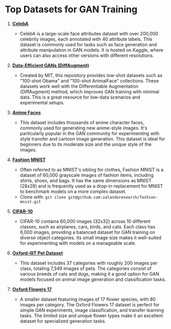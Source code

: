# Top Datasets for GAN Training

1. **[CelebA](https://www.kaggle.com/jessicali9530/celeba-dataset)**
   - CelebA is a large-scale face attributes dataset with over 200,000 celebrity images, each annotated with 40 attribute labels. This dataset is commonly used for tasks such as face generation and attribute manipulation in GAN models. It is hosted on Kaggle, where users can also access other versions with different resolutions.
   
2. **[Data-Efficient GANs (DiffAugment)](https://github.com/mit-han-lab/data-efficient-gans)**
   - Created by MIT, this repository provides low-shot datasets such as "100-shot Obama" and "100-shot AnimalFace" collections. These datasets work well with the Differentiable Augmentation (DiffAugment) method, which improves GAN training with minimal data. This is a great resource for low-data scenarios and experimental setups.

3. **[Anime Faces](https://www.kaggle.com/splcher/animefacedataset)**
   - This dataset includes thousands of anime character faces, commonly used for generating new anime-style images. It's particularly popular in the GAN community for experimenting with style transfer and cartoon image generation. This dataset is ideal for beginners due to its moderate size and the unique style of the images.

4. **[Fashion MNIST](https://github.com/zalandoresearch/fashion-mnist)**
   - Often referred to as MNIST's sibling for clothes, Fashion MNIST is a dataset of 60,000 grayscale images of fashion items, including shirts, shoes, and bags. It has the same dimensions as MNIST (28x28) and is frequently used as a drop-in replacement for MNIST to benchmark models on a more complex dataset.  
   - Clone with: `git clone git@github.com:zalandoresearch/fashion-mnist.git`

5. **[CIFAR-10](https://www.cs.toronto.edu/~kriz/cifar.html)**
   - CIFAR-10 contains 60,000 images (32x32) across 10 different classes, such as airplanes, cars, birds, and cats. Each class has 6,000 images, providing a balanced dataset for GAN training on diverse object categories. Its small image size makes it well-suited for experimenting with models on a manageable scale.

6. **[Oxford-IIIT Pet Dataset](https://www.robots.ox.ac.uk/~vgg/data/pets/)**
   - This dataset includes 37 categories with roughly 200 images per class, totaling 7,349 images of pets. The categories consist of various breeds of cats and dogs, making it a good option for GAN models focused on animal image generation and classification tasks.

7. **[Oxford Flowers 17](https://www.robots.ox.ac.uk/~vgg/data/flowers/17/)**
   - A smaller dataset featuring images of 17 flower species, with 80 images per category. The Oxford Flowers 17 dataset is perfect for simple GAN experiments, image classification, and transfer learning tasks. The limited size and unique flower types make it an excellent dataset for specialized generation tasks.

